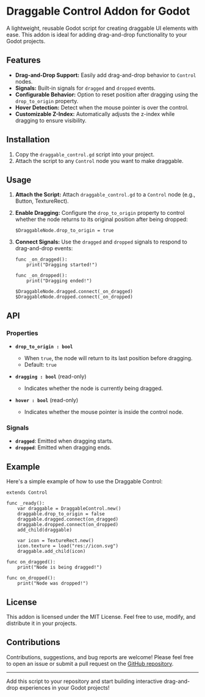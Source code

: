 # Draggable Control Addon for Godot

A lightweight, reusable Godot script for creating draggable UI elements with ease. This addon is ideal for adding drag-and-drop functionality to your Godot projects.

## Features

- **Drag-and-Drop Support:** Easily add drag-and-drop behavior to `Control` nodes.
- **Signals:** Built-in signals for `dragged` and `dropped` events.
- **Configurable Behavior:** Option to reset position after dragging using the `drop_to_origin` property.
- **Hover Detection:** Detect when the mouse pointer is over the control.
- **Customizable Z-Index:** Automatically adjusts the z-index while dragging to ensure visibility.

## Installation

1. Copy the `draggable_control.gd` script into your project.
2. Attach the script to any `Control` node you want to make draggable.

## Usage

1. **Attach the Script:**
   Attach `draggable_control.gd` to a `Control` node (e.g., Button, TextureRect).

2. **Enable Dragging:**
   Configure the `drop_to_origin` property to control whether the node returns to its original position after being dropped:
   ```gdscript
   $DraggableNode.drop_to_origin = true
   ```

3. **Connect Signals:**
   Use the `dragged` and `dropped` signals to respond to drag-and-drop events:
   ```gdscript
   func _on_dragged():
       print("Dragging started!")

   func _on_dropped():
       print("Dragging ended!")

   $DraggableNode.dragged.connect(_on_dragged)
   $DraggableNode.dropped.connect(_on_dropped)
   ```

## API

### Properties

- **`drop_to_origin : bool`**
  - When `true`, the node will return to its last position before dragging.
  - Default: `true`

- **`dragging : bool`** (read-only)
  - Indicates whether the node is currently being dragged.

- **`hover : bool`** (read-only)
  - Indicates whether the mouse pointer is inside the control node.

### Signals

- **`dragged`**: Emitted when dragging starts.
- **`dropped`**: Emitted when dragging ends.

## Example

Here's a simple example of how to use the Draggable Control:

```gdscript
extends Control

func _ready():
	var draggable = DraggableControl.new()
	draggable.drop_to_origin = false
	draggable.dragged.connect(on_dragged)
	draggable.dropped.connect(on_dropped)
	add_child(draggable)
	
	var icon = TextureRect.new()
	icon.texture = load("res://icon.svg")
	draggable.add_child(icon)

func on_dragged():
	print("Node is being dragged!")

func on_dropped():
	print("Node was dropped!")
```

## License

This addon is licensed under the MIT License. Feel free to use, modify, and distribute it in your projects.

## Contributions

Contributions, suggestions, and bug reports are welcome! Please feel free to open an issue or submit a pull request on the [GitHub repository](#).

---

Add this script to your repository and start building interactive drag-and-drop experiences in your Godot projects!

